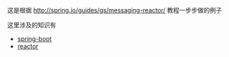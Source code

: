 这是根据 http://spring.io/guides/gs/messaging-reactor/ 教程一步步做的例子

这里涉及的知识有

+ [spring-boot](projects.spring.io/spring-boot)
+ [reactor](https://github.com/reactor/reactor)